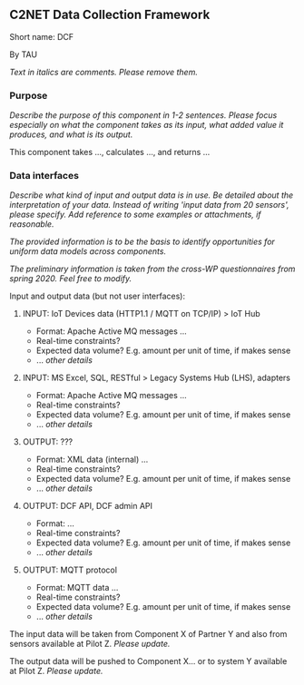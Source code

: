 ## C2NET Data Collection Framework

Short name: DCF

By TAU

_Text in italics are comments. Please remove them._

### Purpose

_Describe the purpose of this component in 1-2 sentences. Please focus especially on what the component takes as its input, what added value it produces, and what is its output._

This component takes ..., calculates ..., and returns ... 

### Data interfaces

_Describe what kind of input and output data is in use.
Be detailed about the interpretation of your data. 
Instead of writing 'input data from 20 sensors', please specify. 
Add reference to some examples or attachments, if reasonable._

_The provided information is to be the basis to identify opportunities for uniform data models across components._

_The preliminary information is taken from the cross-WP questionnaires from spring 2020. Feel free to modify._

Input and output data (but not user interfaces):


1. INPUT: IoT Devices data (HTTP1.1 / MQTT on TCP/IP) > IoT Hub
    - Format: Apache Active MQ messages ...
    - Real-time constraints?
    - Expected data volume? E.g. amount per unit of time, if makes sense
    - ... _other details_

1. INPUT: MS Excel, SQL, RESTful > Legacy Systems Hub (LHS), adapters
    - Format: Apache Active MQ messages ...
    - Real-time constraints?
    - Expected data volume? E.g. amount per unit of time, if makes sense
    - ... _other details_

1. OUTPUT: ???
    - Format: XML data (internal) ...
    - Real-time constraints?
    - Expected data volume? E.g. amount per unit of time, if makes sense
    - ... _other details_

1. OUTPUT: DCF API, DCF admin API
    - Format:  ...
    - Real-time constraints?
    - Expected data volume? E.g. amount per unit of time, if makes sense
    - ... _other details_

1. OUTPUT: MQTT protocol
    - Format: MQTT data ...
    - Real-time constraints?
    - Expected data volume? E.g. amount per unit of time, if makes sense
    - ... _other details_


The input data will be taken from Component X of Partner Y 
and also from sensors available at Pilot Z. _Please update._

The output data will be pushed to Component X... 
or to system Y available at Pilot Z. _Please update._